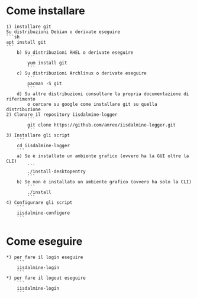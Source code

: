 # Come installare
	1) installare git
	Su distribuzioni Debian o derivate eseguire
	```sh
	apt install git
	```
		b) Su distribuzioni RHEL o derivate eseguire
			```
			yum install git
			```		
		c) Su distribuzioni Archlinux o derivate eseguire
			```
			pacman -S git
			```
		d) Su altre distribuzioni consultare la propria documentazione di riferimento 
			o cercare su google come installare git su quella distribuzione
	2) Clonare il repository iisdalmine-logger
			```
			git clone https://github.com/amreo/iisdalmine-logger.git
			```
	3) Installare gli script
		```
		cd iisdalmine-logger
		```
		a) Se è installato un ambiente grafico (ovvero ha la GUI oltre la CLI)
			```
			./install-desktopentry
			```
		b) Se non è installato un ambiente grafico (ovvero ha solo la CLI)
			```
			./install
			```
	4) Configurare gli script
		```
		iisdalmine-configure
		```
# Come eseguire
	*) per fare il login eseguire 
		```
		iisdalmine-login
		```		
	*) per fare il logout eseguire
		```
		iisdalmine-login
		```		
